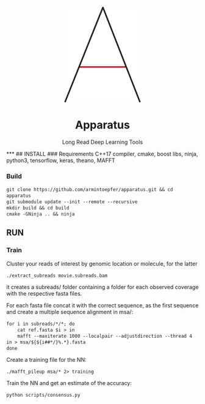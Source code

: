 <p align="center">
  <img src="doc/img/apparatus.png" alt="apparatus logo" width="200px"/>
</p>
<h1 align="center">Apparatus</h1>
<p align="center">Long Read Deep Learning Tools</p>
***
## INSTALL
### Requirements
C++17 compiler, cmake, boost libs, ninja, python3, tensorflow, keras, theano, MAFFT

### Build
    git clone https://github.com/armintoepfer/apparatus.git && cd apparatus
    git submodule update --init --remote --recursive
    mkdir build && cd build
    cmake -GNinja .. && ninja

## RUN
### Train
Cluster your reads of interest by genomic location or molecule, for the latter

    ./extract_subreads movie.subreads.bam

it creates a subreads/ folder containing a folder for each observed coverage
with the respective fasta files.

For each fasta file concat it with the correct sequence, as the first sequence
and create a multiple sequence alignment in msa/:

    for i in subreads/*/*; do
        cat ref.fasta $i > in
        mafft --maxiterate 1000 --localpair --adjustdirection --thread 4 in > msa/${${i##*/}%.*}.fasta
    done

Create a training file for the NN:

    ./mafft_pileup msa/* 2> training

Train the NN and get an estimate of the accuracy:

    python scripts/consensus.py